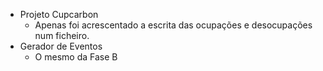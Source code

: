 - Projeto Cupcarbon
  - Apenas foi acrescentado a escrita das ocupações e desocupações num ficheiro.
- Gerador de Eventos
  - O mesmo da Fase B
